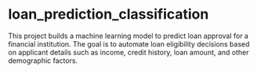 # loan_prediction_classification
This project builds a machine learning model to predict loan approval for a financial institution. The goal is to automate loan eligibility decisions based on applicant details such as income, credit history, loan amount, and other demographic factors.
